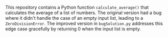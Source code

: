 This repository contains a Python function `calculate_average()` that calculates the average of a list of numbers.  The original version had a bug where it didn't handle the case of an empty input list, leading to a `ZeroDivisionError`.  The improved version in `bugSolution.py` addresses this edge case gracefully by returning 0 when the input list is empty.